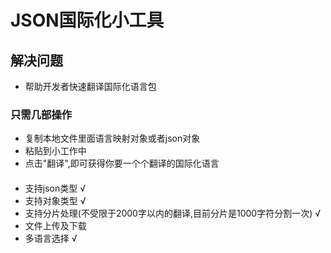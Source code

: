 # JSON国际化小工具

## 解决问题
- 帮助开发者快速翻译国际化语言包
### 只需几部操作
- 复制本地文件里面语言映射对象或者json对象
- 粘贴到小工作中
- 点击"翻译",即可获得你要一个个翻译的国际化语言

####
- 支持json类型 √
- 支持对象类型 √
- 支持分片处理(不受限于2000字以内的翻译,目前分片是1000字符分割一次) √
- 文件上传及下载
- 多语言选择 √
